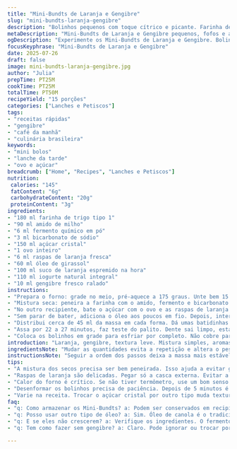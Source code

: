 ```yaml
---
title: "Mini-Bundts de Laranja e Gengibre"
slug: "mini-bundts-laranja-gengibre"
description: "Bolinhos pequenos com toque cítrico e picante. Farinha de trigo e amido de milho em proporções leves. Fermento químico e bicarbonato equilibram o crescimento da massa. Açúcar batido com um ovo e raspas de laranja para aroma. Óleo vegetal substitui o canola, aqui uso óleo de girassol. Suco de laranja fresco e iogurte natural 2% para umidade e sabor. Adição de gengibre ralado que dá um leve calor na boca. Assados em forminhas untadas, demoram vinte e cinco minutos para assar, textura macia. Esfriam rápido, desenformar é simples. Serve bem quinze mini bolinhos para café ou lanche."
metaDescription: "Mini-Bundts de Laranja e Gengibre pequenos, fofos e aromáticos. Delícia para lanche ou café, leve e saboroso."
ogDescription: "Experimente os Mini-Bundts de Laranja e Gengibre. Bolinhos pequenos, frescos e cheios de sabor. Perfeitos para qualquer hora."
focusKeyphrase: "Mini-Bundts de Laranja e Gengibre"
date: 2025-07-26
draft: false
image: mini-bundts-laranja-gengibre.jpg
author: "Julia"
prepTime: PT25M
cookTime: PT25M
totalTime: PT50M
recipeYield: "15 porções"
categories: ["Lanches e Petiscos"]
tags:
- "receitas rápidas"
- "gengibre"
- "café da manhã"
- "culinária brasileira"
keywords:
- "mini bolos"
- "lanche da tarde"
- "ovo e açúcar"
breadcrumb: ["Home", "Recipes", "Lanches e Petiscos"]
nutrition: 
 calories: "145"
 fatContent: "6g"
 carbohydrateContent: "20g"
 proteinContent: "3g"
ingredients:
- "180 ml farinha de trigo tipo 1"
- "90 ml amido de milho"
- "6 ml fermento químico em pó"
- "3 ml bicarbonato de sódio"
- "150 ml açúcar cristal"
- "1 ovo inteiro"
- "6 ml raspas de laranja fresca"
- "60 ml óleo de girassol"
- "100 ml suco de laranja espremido na hora"
- "110 ml iogurte natural integral"
- "10 ml gengibre fresco ralado"
instructions:
- "Prepara o forno: grade no meio, pré-aquece a 175 graus. Unte bem 15 forminhas pequenas de mini-Bundt, uns 75 ml cada. Reserva."
- "Mistura seca: peneira a farinha com o amido, fermento e bicarbonato numa tigela média. Dispõe separado."
- "No outro recipiente, bate o açúcar com o ovo e as raspas de laranja até formar um creme claro, volumoso, quase triplicado. Cuidado para não passar."
- "Sem parar de bater, adiciona o óleo aos poucos em fio. Depois, intercala a mistura seca com o suco e o iogurte. Por fim, incorpora o gengibre ralado, mistura rápido."
- "Distribui cerca de 45 ml da massa em cada forma. Dá umas batidinhas para tirar bolhas."
- "Assa por 22 a 27 minutos, faz teste do palito. Dente sai limpo, está pronto. Retira, espera 5 minutos para soltar da forma."
- "Coloca os bolinhos em grade para esfriar por completo. Não cobre para evitar umidade."
introduction: "Laranja, gengibre, textura leve. Mistura simples, aromas fortes. O bolo fica com bolhas finas, quase um suspiro. A doçura na medida, nenhum exagero. Pequenos, tantos para servir de vez. Sem louça demais, rápido de fazer. Frutas cítricas que dão cor, cheiro que invade a casa. Gengibre, surpresa escondida na massa. Iogurte faz a umidade, equilíbrio perfeito. Uns minutos a mais no forno, a crosta fica levemente dourada. No fim, bolos prontos para quebrar, despedaçar, compartilhar sem cerimônia."
ingredientsNote: "Mudar as quantidades evita a repetição e altera o peso da massa, deixando o bolo mais leve e suave. O óleo de girassol substitui o canola, oferece gordura mais neutra com sabor muito leve, ideal para quem tem preferências por alternativas. Trocar o açúcar por cristal dá uma textura diferente ao creme inicial, pouco mais rústico e com leve crostinha. Junte pele fresca da laranja, mas cuidado para não pegar parte branca, amarga. O gengibre entra ralado, tem que ser fresco, para um aroma que se espalha durante o cozimento e surpreende. O iogurte integral mantém a umidade e uma textura macia na massa sem pesar nem deixar doce enjoativo."
instructionsNote: "Seguir a ordem dos passos deixa a massa mais estável, primeiro secos separados, depois tudo incorporado com calma para não perder ar. O açúcar e ovo batidos formam o que se chama ‘ribbon stage’, uma linha grossa quando levanta o batedor, sinal de leveza. Adicionar o óleo em fio evita quebra do creme. A mistura deve ser homogênea, sem grumos, mas também sem mexer demais para não endurecer o bolo. Distribuir a massa com colher medida ajuda na uniformidade do cozimento. Untar bem as formas evita que grudem na moldura, facilitando na hora de desenformar. O tempo de forno pode variar conforme a potência, fique de olho a partir dos 20 minutos. Depois de assar, deixar esfriar para firmar, bolinho quente esfarela fácil. Colocar na grade é importante para deixar o ar circular e não formar condensação."
tips:
- "A mistura dos secos precisa ser bem peneirada. Isso ajuda a evitar grumos. Ferramenta certa é essencial. Use uma tigela média. Siga a ordem com cuidado. Para massa leve, não mexa muito."
- "Raspas de laranja são delicadas. Pegar só a casca externa. Evitar a parte branca. Ela é amarga. O gengibre deve ser fresco. Rale na hora. Isso traz mais aroma. Sabor potente ajuda na mistura."
- "Calor do forno é crítico. Se não tiver termômetro, use um bom senso. Pré-aqueça a 175 graus. Asse por 22 a 27 minutos. Teste do palito é seu amigo. Não abra o forno antes dos 20 minutos."
- "Desenformar os bolinhos precisa de paciência. Depois de 5 minutos é o tempo ideal. Fogão ajuda na transição. Coloque os bolinhos numa grade para esfriar. Isso evita umidade. Importantíssimo."
- "Varie na receita. Trocar o açúcar cristal por outro tipo muda textura. Cada mudança altera a crocância. Pensa em adicionar outras raspas? Limão, talvez? Diferente e saboroso. Sinta-se à vontade para testar."
faq:
- "q: Como armazenar os Mini-Bundts? a: Podem ser conservados em recipiente hermético. Dura uns três dias. Não deixe em contato com umidade. Frigorífico não é necessário sempre."
- "q: Posso usar outro tipo de óleo? a: Sim. Óleo de canola é o tradicional. Mas girassol funciona bem. Outros testes são válidos. Azeite também é opção. Mas sabor pode mudar um pouco."
- "q: E se eles não crescerem? a: Verifique os ingredientes. O fermento tem que estar bom. Tente bater bem o açúcar com o ovo. A leveza da mistura ajuda na textura."
- "q: Tem como fazer sem gengibre? a: Claro. Pode ignorar ou trocar por canela. Essa troca muda completamente o sabor. A laranja ainda brilha. Simplicidade é chave."

---
```

